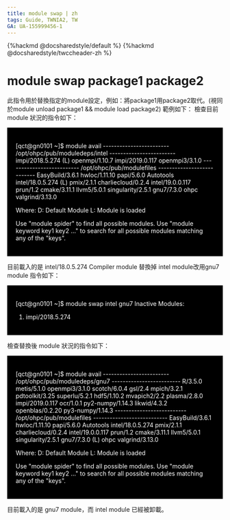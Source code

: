 ```yaml
---
title: module swap | zh
tags: Guide, TWNIA2, TW
GA: UA-155999456-1
---
```


{%hackmd @docsharedstyle/default %}
{%hackmd @docsharedstyle/twccheader-zh %}

# module swap package1 package2
    
此指令用於替換指定的module設定，例如：將package1用package2取代。(視同於module unload package1 && module load package2) 範例如下：
檢查目前 module 狀況的指令如下：
    
<div style="background-color:black;color:white;padding:20px;">    

    
[qct@gn0101 ~]$ module avail
------------------------ /opt/ohpc/pub/moduledeps/intel ------------------------
   impi/2018.5.274 (L)		openmpi/1.10.7
   impi/2019.0.117		openmpi3/3.1.0
-------------------------- /opt/ohpc/pub/modulefiles ---------------------------
   EasyBuild/3.6.1		hwloc/1.11.10		papi/5.6.0
   Autotools		intel/18.0.5.274 (L)		pmix/2.1.1
   charliecloud/0.2.4	intel/19.0.0.117		prun/1.2
   cmake/3.11.1		llvm5/5.0.1			singularity/2.5.1
   gnu7/7.3.0		ohpc				valgrind/3.13.0

  Where:
   D:  Default Module
   L:  Module is loaded

Use "module spider" to find all possible modules.
Use "module keyword key1 key2 ..." to search for all possible modules matching any of the "keys".

</div>
    
目前載入的是 intel/18.0.5.274 Compiler module
替換掉 intel module改用gnu7 module 指令如下：

<div style="background-color:black;color:white;padding:20px;">    

[qct@gn0101 ~]$ module swap intel gnu7
Inactive Modules:
  1) impi/2018.5.274

</div>


檢查替換後 module 狀況的指令如下：

<div style="background-color:black;color:white;padding:20px;">   

 [qct@gn0101 ~]$ module avail
------------------------ /opt/ohpc/pub/moduledeps/gnu7 -------------------------
   R/3.5.0			metis/5.1.0		openmpi3/3.1.0	scotch/6.0.4
   gsl/2.4			mpich/3.2.1		pdtoolkit/3.25	superlu/5.2.1
   hdf5/1.10.2		mvapich2/2.2	plasma/2.8.0
   impi/2019.0.117	ocr/1.0.1		py2-numpy/1.14.3
   likwid/4.3.2		openblas/0.2.20	py3-numpy/1.14.3
-------------------------- /opt/ohpc/pub/modulefiles ---------------------------
   EasyBuild/3.6.1		hwloc/1.11.10		papi/5.6.0
   Autotools		intel/18.0.5.274		pmix/2.1.1
   charliecloud/0.2.4	intel/19.0.0.117		prun/1.2
   cmake/3.11.1		llvm5/5.0.1			singularity/2.5.1
   gnu7/7.3.0 (L)		ohpc				valgrind/3.13.0

  Where:
   D:  Default Module
   L:  Module is loaded

Use "module spider" to find all possible modules.
Use "module keyword key1 key2 ..." to search for all possible modules matching any of the "keys".

</div>
    
目前載入的是 gnu7 module，而 intel module 已經被卸載。
    